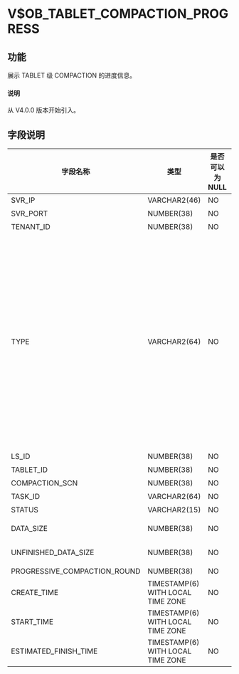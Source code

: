 # V$OB_TABLET_COMPACTION_PROGRESS

## 功能 


展示 TABLET 级 COMPACTION 的进度信息。

<main id="notice" type='explain'>
  <h4>说明</h4>
  <p>从 V4.0.0 版本开始引入。</p>
</main>

## 字段说明 




|             字段名称             |                类型                 | 是否可以为 NULL |                                            描述                                            |
|------------------------------|-----------------------------------|------------|--------|
| SVR_IP                       | VARCHAR2(46)                      | NO         | 服务器 IP 地址                                                                                |
| SVR_PORT                     | NUMBER(38)                        | NO         | 服务器端口号|
| TENANT_ID                    | NUMBER(38)                        | NO         | 租户 ID |
| TYPE                         | VARCHAR2(64)                      | NO         | compaction 的类型 <li> `MINI` ：转储/L0 compaction，Memtable 通过转储变成 SSTable   <li> `MAJOR` ：合并   <li> `MINI MINOR` ：L1 compaction，多个 Mini SSTable 合成一个   <li> `BUF MINOR` ：生成特殊的 buf minor sstable 的 compaction    |
| LS_ID                        | NUMBER(38)                        | NO         | 日志流 ID|
| TABLET_ID                    | NUMBER(38)                        | NO         | 数据分片 ID                                                                                  |
| COMPACTION_SCN                      | NUMBER(38)                        | NO         | 合并版本信息|
| TASK_ID                      | VARCHAR2(64)                      | NO         | 执行的 Trace                                                                                |
| STATUS                       | VARCHAR2(15)                      | NO         | 任务状态  |
| DATA_SIZE                    | NUMBER(38)                        | NO         | 需要扫描的总数据量                                                                                |
| UNFINISHED_DATA_SIZE         | NUMBER(38)                        | NO         | 还未扫描的数据量                                                                                 |
| PROGRESSIVE_COMPACTION_ROUND | NUMBER(38)                        | NO         | 渐近合并轮次|
| CREATE_TIME                  | TIMESTAMP(6) WITH LOCAL TIME ZONE | NO         | 任务创建时间|
| START_TIME                   | TIMESTAMP(6) WITH LOCAL TIME ZONE | NO         | 开始时间  |
| ESTIMATED_FINISH_TIME        | TIMESTAMP(6) WITH LOCAL TIME ZONE | NO         | 预计完成时间|


